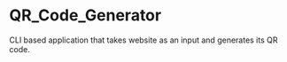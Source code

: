 # QR_Code_Generator
CLI based application that takes website as an input and generates its QR code.
